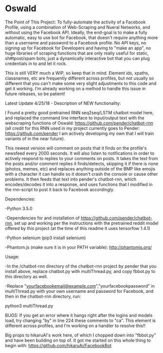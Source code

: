 # Oswald

The Point of This Project:
  To fully-automate the activity of a Facebook Profile, using a combination of Web-Scraping and Nueral Networks, and without using the Facebook API.  Ideally, the end-goal is to make a fully automatic, easy to use bot for Facebook, that doesn't require anything more than a username and password to a Facebook profile.  No API keys, no signing up for Facebook for Developers and having to "make an app", no huge libraries of scraping functions that are only really useful for static, sh#tpost/spam bots; just a dynamically interactive bot that you can plug credentials in to and let it rock.  


  This is still VERY much a WIP, so keep that in mind.  Element ids, xpaths, classnames, etc are frequently different across profiles, but not usually so different that you can't make some very slight adjustments to this code and get it working.  I'm already working on a method to handle this issue in future releases, so be patient!




Latest Update 4/25/18 - Description of NEW functionality:


I Found a pretty good pretrained RNN seq2seq/LSTM chatbot model here, and replaced the command line interface to input/output text with the webscraping functions of Oswald: https://github.com/pender/chatbot-rnn
(all credit for this RNN used in my project currently goes to Pender: https://github.com/pender I am actively developing my own that I will train variants of in the near future).


This newest version will comment on posts that it finds on the profile's newsfeed every 2000 seconds.  It will also listen to notifications in order to actively respond to replies to your comments on posts.  It takes the text from the posts and/or comment replies it finds/detects, skipping it if there is none (photos, memes, etc) and replaces anything outside of the BMP like emojis with a character it can handle so it doesn't crash the console or cause other problems.  It then feeds that text into pender's chatbot-rnn, which encodes/decodes it into a response, and uses functions that I modified in the rnn-script to post it back to Facebook accordingly.




Dependencies:


-Python 3.5.0  


-Dependencies for and installation of https://github.com/pender/chatbot-rnn, set up and working per the instructions with the pretrained reddit model offered by this project (at the time of this readme it uses tensorfow 1.4.1)


-Python selenium (pip3 install selenium)


-Phantom.js (make sure it is in your PATH variable):  http://phantomjs.org/



Usage:

-In the /chatbot-rnn directory of the chatbot-rnn project by pender that you install above, replace chatbot.py with multiThread.py, and copy fbbot.py to this directory as well.


-Replace "yourfacebookemail@example.com","yourfacebookpassword" in multiThread.py with your own username and password for Facebook, and then in the chatbot-rnn directory, run:


  python3 multiThread.py




BUGS: 
If you get an error where it hangs right after the logins and models load, try changing "by" in line 224  these comments to "ca".  This element is different across profiles, and I'm working on a handler to resolve this!!




Big props to hikaruAI's work here, of which I chopped down into "fbbot.py" and have been building on top of.  It got me started on this whole thing to begin with:
https://github.com/hikaruAi/FacebookBot
